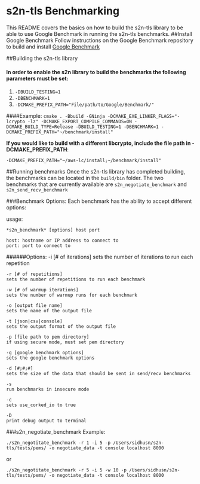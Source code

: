 # s2n-tls Benchmarking
This README covers the basics on how to build the s2n-tls library to be able to use Google Benchmark in running the s2n-tls benchmarks.
##Install Google Benchmark
Follow instructions on the Google Benchmark repository to build and install [Google Benchmark](https://github.com/google/benchmark)

##Building the s2n-tls library
#### In order to enable the s2n library to build the benchmarks the following parameters must be set:
1. `-DBUILD_TESTING=1`
2. `-DBENCHMARK=1`
3. `-DCMAKE_PREFIX_PATH="File/path/to/Google/Benchmark/"`

####Example:
`cmake . -Bbuild -GNinja -DCMAKE_EXE_LINKER_FLAGS="-lcrypto -lz" -DCMAKE_EXPORT_COMPILE_COMMANDS=ON -DCMAKE_BUILD_TYPE=Release -DBUILD_TESTING=1 -DBENCHMARK=1 -DCMAKE_PREFIX_PATH="~/benchmark/install"`

**If you would like to build with a different libcrypto, include the file path in -DCMAKE_PREFIX_PATH**:

`-DCMAKE_PREFIX_PATH="~/aws-lc/install;~/benchmark/install"`

##Running benchmarks
Once the s2n-tls library has completed building, the benchmarks can be located in the `build/bin` folder.
The two benchmarks that are currently available are `s2n_negotiate_benchmark` and `s2n_send_recv_benchmark`

###Benchmark Options:
Each benchmark has the ability to accept different options:

usage: 

    *s2n_benchmark* [options] host port

    host: hostname or IP address to connect to
    port: port to connect to
######Options:
    -i [# of iterations]
    sets the number of iterations to run each repetition

    -r [# of repetitions]
    sets the number of repetitions to run each benchmark

    -w [# of warmup iterations]
    sets the number of warmup runs for each benchmark

    -o [output file name]
    sets the name of the output file

    -t [json|csv|console]
    sets the output format of the output file

    -p [file path to pem directory]
    if using secure mode, must set pem directory

    -g [google benchmark options]
    sets the google benchmark options

    -d [#;#;#]
    sets the size of the data that should be sent in send/recv benchmarks

    -s 
    run benchmarks in insecure mode

    -c
    sets use_corked_io to true

    -D
    print debug output to terminal
    

###s2n_negotiate_benchmark
Example: 

`./s2n_negotitate_benchmark -r 1 -i 5 -p /Users/sidhusn/s2n-tls/tests/pems/ -o negotiate_data -t console localhost 8000`

or

`./s2n_negotitate_benchmark -r 5 -i 5 -w 10 -p /Users/sidhusn/s2n-tls/tests/pems/ -o negotiate_data -t console localhost 8000`



